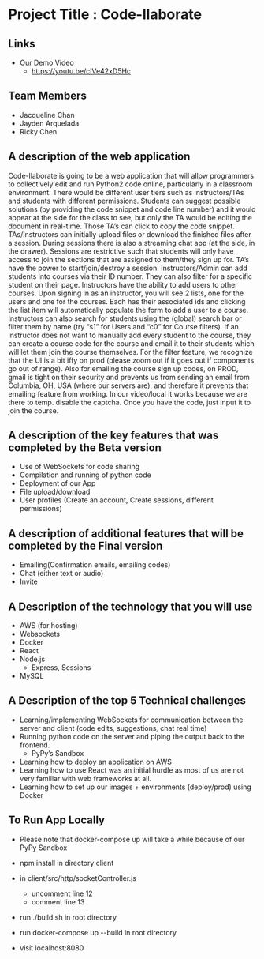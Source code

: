 # Project Title : Code-llaborate

## Links
- Our Demo Video
    - https://youtu.be/clVe42xD5Hc


## Team Members

- Jacqueline Chan 
- Jayden Arquelada 
- Ricky Chen 

## A description of the web application

Code-llaborate is going to be a web application that will allow programmers to collectively edit and run Python2 code online, particularly in a classroom environment. There would be different user tiers such as instructors/TAs and students with different permissions. Students can suggest possible solutions (by providing the code snippet and code line number) and it would appear at the side for the class to see, but only the TA would be editing the document in real-time. Those TA’s can click to copy the code snippet.  TAs/Instructors can initially upload files or download the finished files after a session. During sessions there is also a streaming chat app (at the side, in the drawer). Sessions are restrictive such that students will only have access to join the sections that are assigned to them/they sign up for. TA’s have the power to start/join/destroy a session. Instructors/Admin can add students into courses via their ID number. They can also filter for a specific student on their page.
Instructors have the ability to add users to other courses. Upon signing in as an instructor, you will see 2 lists, one for the users and one for the courses. Each has their associated ids and clicking the list item will automatically populate the form to add a user to a course. Instructors can also search for students using the (global) search bar or filter them by name (try “s1” for Users and “c0” for Course filters). If an instructor does not want to manually add every student to the course, they can create a course code for the course and email it to their students which will let them join the course themselves. For the filter feature, we recognize that the UI is a bit iffy on prod (please zoom out if it goes out if components go out of range). Also for emailing the course sign up codes, on PROD, gmail is tight on their security and prevents us from sending an email from Columbia, OH, USA (where our servers are), and therefore it prevents that emailing feature from working. In our video/local it works because we are there to temp. disable the captcha. Once you have the code, just input it to join the course.


## A description of the key features that was completed by the Beta version

- Use of WebSockets for code sharing
- Compilation and running of python code
- Deployment of our App
- File upload/download
- User profiles (Create an account, Create sessions, different permissions) 

## A description of additional features that will be completed by the Final version
- Emailing(Confirmation emails, emailing codes)
- Chat (either text or audio)
- Invite


## A Description of the technology that you will use

- AWS (for hosting)
- Websockets 
- Docker
- React
- Node.js
    - Express, Sessions
- MySQL

## A Description of the top 5 Technical challenges

- Learning/implementing WebSockets for communication between the server and client (code edits, suggestions, chat real time) 
- Running python code on the server and piping the output back to the frontend.
    - PyPy’s Sandbox
- Learning how to deploy an application on AWS
- Learning how to use React was an initial hurdle as most of us are not very familiar with web frameworks at all.
- Learning how to set up our images + environments (deploy/prod) using Docker

## To Run App Locally
- Please note that docker-compose up will take a while because of our PyPy Sandbox

- npm install in directory client
- in client/src/http/socketController.js
    - uncomment line 12
    - comment line 13
- run ./build.sh in root directory
- run docker-compose up --build in root directory
- visit localhost:8080


